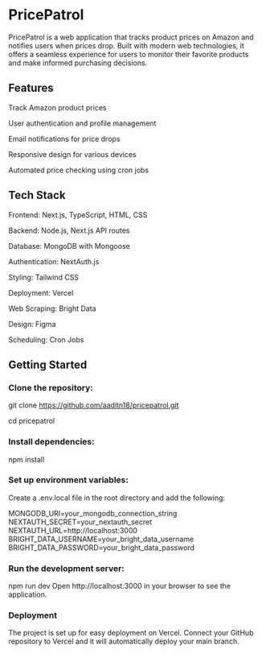# PricePatrol 

PricePatrol is a web application that tracks product prices on Amazon and notifies users when prices drop. Built with modern web technologies, it offers a seamless experience for users to monitor their favorite products and make informed purchasing decisions.


## Features

Track Amazon product prices

User authentication and profile management

Email notifications for price drops

Responsive design for various devices

Automated price checking using cron jobs


## Tech Stack

Frontend: Next.js, TypeScript, HTML, CSS

Backend: Node.js, Next.js API routes

Database: MongoDB with Mongoose

Authentication: NextAuth.js

Styling: Tailwind CSS

Deployment: Vercel

Web Scraping: Bright Data

Design: Figma

Scheduling: Cron Jobs


## Getting Started

### Clone the repository:
git clone https://github.com/aaditn18/pricepatrol.git

cd pricepatrol

### Install dependencies:
npm install

### Set up environment variables:

Create a .env.local file in the root directory and add the following:

MONGODB_URI=your_mongodb_connection_string
NEXTAUTH_SECRET=your_nextauth_secret
NEXTAUTH_URL=http://localhost:3000
BRIGHT_DATA_USERNAME=your_bright_data_username
BRIGHT_DATA_PASSWORD=your_bright_data_password

### Run the development server:
npm run dev
Open http://localhost:3000 in your browser to see the application.

### Deployment
The project is set up for easy deployment on Vercel. Connect your GitHub repository to Vercel and it will automatically deploy your main branch.
